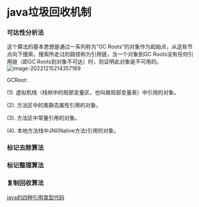 # java垃圾回收机制

### 可达性分析法

这个算法的基本思想是通过一系列称为“GC Roots”的对象作为起始点，从这些节点向下搜索，搜索所走过的路径称为引用链，当一个对象到GC Roots没有任何引用链（即GC Roots到对象不可达）时，则证明此对象是不可用的。![image-20221215214357169](http://bijioss.donggei.top/image-20221215214357169.png)

GCRoot:

(1). 虚拟机栈（栈帧中的局部变量区，也叫做局部变量表）中引用的对象。

(2). 方法区中的类静态属性引用的对象。

(3). 方法区中常量引用的对象。

(4). 本地方法栈中JNI(Native方法)引用的对象。

### 标记去除算法

### 标记整理算法

### 复制回收算法

[java的四种引用类型代码](https://blog.csdn.net/beginnerdzz/article/details/127593584)

